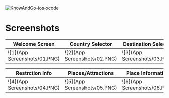 ![KnowAndGo-ios-xcode](https://socialify.git.ci/Joseos123/KnowAndGo-ios-xcode/image?description=1&descriptionEditable=PROOF%20OF%20CONCEPT%20for%20innofest%202020%20idea.&font=Inter&language=1&owner=1&theme=Light)

# Screenshots

| Welcome Screen | Country Selector | Destination Selector |
| ------------- | -------- | -------- |
| ![1](App Screenshots/01.PNG) | ![2](App Screenshots/02.PNG) | ![3](App Screenshots/03.PNG) |

| Restrction Info | Places/Attractions | Place Information |
| ----------- | -------------------- | --------------- |
| ![4](App Screenshots/04.PNG) | ![5](App Screenshots/05.PNG) | ![6](App Screenshots/06.PNG) |
